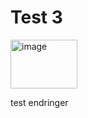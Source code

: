 # Test 3

<img width="107" height="78" alt="image" src="https://github.com/user-attachments/assets/9906ca59-5918-418a-a210-594c08cfb365" />

test endringer

